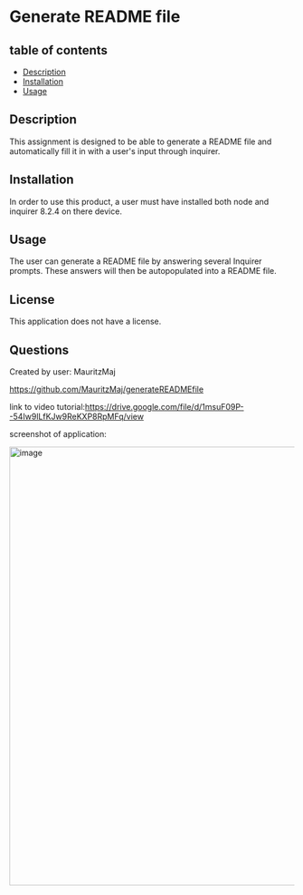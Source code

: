 
# Generate README file 

## table of contents
* [Description](#description)
* [Installation](#installation)
* [Usage](#usage)


## <a name="description"></a>Description

This assignment is designed to be able to generate a README file and automatically fill it in with a user's input through inquirer.

## <a name="installation"></a>Installation

In order to use this product, a user must have installed both node and inquirer 8.2.4 on there device. 

## <a name="usage"></a>Usage

The user can generate a README file by answering several Inquirer prompts. These answers will then be autopopulated into a README file.


## <a name="license"></a>License 

This application does not have a license.

## <a name="questions"></a>Questions

Created by user: MauritzMaj

https://github.com/MauritzMaj/generateREADMEfile

link to video tutorial:https://drive.google.com/file/d/1msuF09P--54Iw9lLfKJw9ReKXP8RpMFq/view

screenshot of application:

<img width="774" alt="image" src="https://user-images.githubusercontent.com/105758175/213490742-7c3e9349-fb52-4c6d-a932-f22222700751.png">

